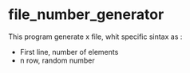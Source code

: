 # file_number_generator
This program generate x file, whit specific sintax as :
 - First line, number of elements
 - n row, random number
